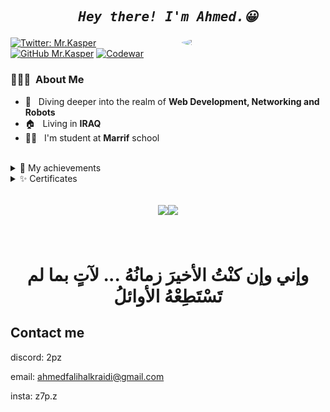 <h2 align="center">
<pre><i>Hey there! I'm Ahmed.😀</i></pre>
</h2>


<img align='right' src="https://avatars.githubusercontent.com/u/63007978?s=400&u=90f37df623f011d491e054565ff0272fa90b46c5&v=4" style="border-radius: 100%" width="230">

[![Twitter: Mr.Kasper](https://img.shields.io/twitter/follow/abo_alsob7?style=social)](https://twitter.com/abo_alsob7)
[![GitHub Mr.Kasper](https://img.shields.io/github/followers/z7pz?label=follow&style=social)](https://github.com/z7pz)
<a href="https://www.codewars.com/users/sdfygamer">![Codewar](https://www.codewars.com/users/sdfygamer/badges/micro)</a>
<h3> 👨🏻‍💻 &nbsp;About Me </h3>

- 💭 &nbsp; Diving deeper into the realm of **Web Development, Networking and Robots**
- 🏠 &nbsp; Living in **IRAQ**
- 👨‍🎓 &nbsp; I'm student at **Marrif** school

<br/>
<details>
<summary>🧾 My achievements</summary>

-  👏 &nbsp; Verified bot developer in **Discord**.
- 🤖 &nbsp; `2nd` and `3rd` place in the **3rd national Robotics championship** in Iraq.
- 🎋 &nbsp; First place at **Coolest Projects Iraq**, certified by RasperyPI
- 🐱‍👤 &nbsp; Winner at the first **Hurry App** Hackathon by `Aswar Academy` and `HUB 200` (as UI Designer/Frontend Developer)
<br/>
</details>
<details>
<summary>✨ Certificates</summary>
  
![HurryApp](assets/image.png)
</details>
<h2 align="center">

<a href="https://github.com/z7pz">
  <img height="160em" src="https://awesome-github-stats.azurewebsites.net/user-stats/z7pz?cardType=level&theme=dark" /><img height="160em" src="https://github-readme-stats.vercel.app/api/top-langs/?username=z7pz&theme=dark&layout=compact" />
</a>
</h2>
<br/>

<h1 align="center"> وإني وإن كنْتُ الأخيرَ زمانُهُ ... لآتٍ بما لم تَسْتَطِعْهُ الأوائلُ</h1>

## Contact me
discord: 2pz

email: ahmedfalihalkraidi@gmail.com

insta: z7p.z

